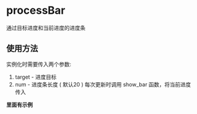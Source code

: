 # processBar
通过目标进度和当前进度的进度条

## 使用方法
实例化时需要传入两个参数:
1. target - 进度目标
2. num - 进度条长度 ( 默认20 )
每次更新时调用 show_bar 函数，将当前进度传入

**里面有示例**
